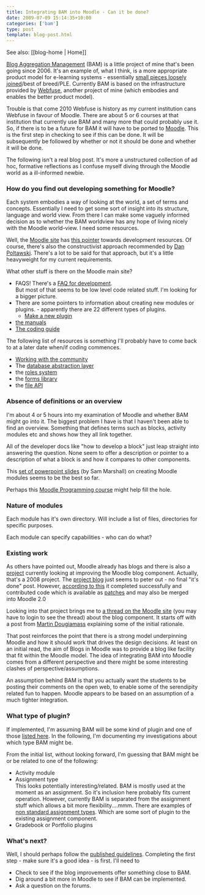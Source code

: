 ```yaml
---
title: Integrating BAM into Moodle - Can it be done?
date: 2009-07-09 15:14:35+10:00
categories: ['bam']
type: post
template: blog-post.html
---
```


See also: [[blog-home | Home]]

[Blog Aggregation Management](/blog2/research/bam-blog-aggregation-management/) (BAM) is a little project of mine that's been going since 2006. It's an example of, what I think, is a more appropriate product model for e-learning systems - essentially [small pieces loosely joined](http://www.smallpieces.com/)/best of breed/PLE. Currently BAM is based on the infrastructure provided by [Webfuse](/blog2/2009/02/15/alternatives-for-the-institutional-implementation-of-e-learning-lessons-from-13-years-of-webfuse/), another project of mine (which embodies and enables the better product model).

Trouble is that come 2010 Webfuse is history as my current institution cans Webfuse in favour of Moodle. There are about 5 or 6 courses at that institution that currently use BAM and many more that could probably use it. So, if there is to be a future for BAM it will have to be ported to [Moodle](http://www.moodle.org/). This is the first step in checking to see if this can be done. It will be subsequently be followed by whether or not it should be done and whether it will be done.

The following isn't a real blog post. It's more a unstructured collection of ad hoc, formative reflections as I confuse myself diving through the Moodle world as a ill-informed newbie.

### How do you find out developing something for Moodle?

Each system embodies a way of looking at the world, a set of terms and concepts. Essentially I need to get some sort of insight into its structure, language and world view. From there I can make some vaguely informed decision as to whether the BAM worldview has any hope of living nicely with the Moodle world-view. I need some resources.

Well, the [Moodle site](http://www.moodle.org/) has [this pointer](http://moodle.org/development/) towards development resources. Of course, there's also the constructivist approach recommended by [Dan Poltawski](http://blog.danpoltawski.co.uk/archives/2009-05-Secrets-of-Learning-Moodle-Development!.html). There's a lot to be said for that approach, but it's a little heavyweight for my current requirements.

What other stuff is there on the Moodle main site?

- FAQS! There's a [FAQ for development](http://docs.moodle.org/en/Development:Developer_FAQ).  
    But most of that seems to be low level code related stuff. I'm looking for a bigger picture.
- There are some pointers to information about creating new modules or plugins. - apparently there are 22 different types of plugins.
    - [Make a new plugin](http://docs.moodle.org/en/Development:Developer_documentation#Make_a_new_plugin)
- [the manuals](http://docs.moodle.org/en/Moodle_manuals)
- [The coding guide](http://docs.moodle.org/en/Coding)

The following list of resources is something I'll probably have to come back to at a later date when/if coding commences.

- [Working with the community](http://docs.moodle.org/en/Development:Working_with_the_Community)
- The [database abstraction layer](http://docs.moodle.org/en/Development:XMLDB_Documentation)
- the [roles system](http://docs.moodle.org/en/Development:Roles)
- the [forms library](http://docs.moodle.org/en/Development:lib/formslib.php)
- the [file API](http://docs.moodle.org/en/Development:Using_the_file_API)

### Absence of definitions or an overview

I'm about 4 or 5 hours into my examination of Moodle and whether BAM might go into it. The biggest problem I have is that I haven't been able to find an overview. Something that defines terms such as blocks, activity modules etc and shows how they all link together.

All of the developer docs like "how to develop a block" just leap straight into answering the question. None seem to offer a description or pointer to a description of what a block is and how it compares to other components.

This [set of powerpoint slides](http://lyceum.open.ac.uk/temp/creating_moodle_modules.ppt) (by Sam Marshall) on creating Moodle modules seems to be the best so far.

Perhaps this [Moodle Programming course](http://dev.moodle.org/course/view.php?id=2) might help fill the hole.

### Nature of modules

Each module has it's own directory. Will include a list of files, directories for specific purposes.

Each module can specify capabilities - who can do what?

### Existing work

As others have pointed out, Moodle already has blogs and there is also a [project](http://docs.moodle.org/en/Student_projects/Blog_improvements) currently looking at improving the Moodle blog component. Actually, that's a 2008 project. The [project blog](http://moodle.org/blog/index.php?userid=27192) just seems to peter out - no final "it's done" post. However, [according to this](http://docs.moodle.org/en/GSOC/2008#Blog_improvements_and_the_addition_of_a_blog_assignment_module) it completed successfully and contributed code which is available as [patches](http://tracker.moodle.org/browse/MDL-15435) and may also be merged into Moodle 2.0

Looking into that project brings me to [a thread on the Moodle site](http://moodle.org/mod/forum/discuss.php?d=44830) (you may have to login to see the thread) about the blog component. It starts off with a post from [Martin Dougiamass](http://moodle.org/user/view.php?id=1&course=5) explaining some of the initial rationale.

That post reinforces the point that there is a strong model underpinning Moodle and how it should work that drives the design decisions. At least on an initial read, the aim of Blogs in Moodle was to provide a blog like facility that fit within the Moodle model. The idea of integrating BAM into Moodle comes from a different perspective and there might be some interesting clashes of perspective/assumptions.

An assumption behind BAM is that you actually want the students to be posting their comments on the open web, to enable some of the serendipity related fun to happen. Moodle appears to be based on an assumption of a much tighter integration.

### What type of plugin?

If implemented, I'm assuming BAM will be some kind of plugin and one of those [listed here](http://docs.moodle.org/en/Development:Developer_documentation#Make_a_new_plugin). In the following, I'm documenting my investigations about which type BAM might be.

From the initial list, without looking forward, I'm guessing that BAM might be or be related to one of the following:

- Activity module
- Assignment type  
    This looks potentially interesting/related. BAM is mostly used at the moment as an assignment. So it's inclusion here probably fits current operation. However, currently BAM is separated from the assignment stuff which allows a bit more flexibility....mmm. There are examples of [non standard assignment types](http://docs.moodle.org/en/Non-standard_assignment_types). Which are some sort of plugin to the existing assignment component.
- Gradebook or Portfolio plugins

### What's next?

Well, I should perhaps follow the [published guidelines](http://docs.moodle.org/en/Development:Overview#Major_Development). Completing the first step - make sure it's a good idea - is first. I'll need to

- Check to see if the blog improvements offer something close to BAM.
- Dig around a bit more in Moodle to see if BAM can be implemented.
- Ask a question on the forums.